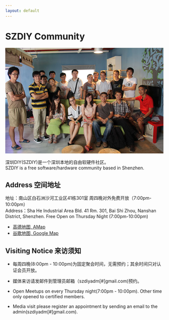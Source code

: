```yaml
---
layout: default
---
```


# SZDIY Community


![](images/us.jpg)

深圳DIY(SZDIY)是一个深圳本地的自由软硬件社区。
<br/>SZDIY is a free software/hardware community based in Shenzhen.

## Address 空间地址

地址：南山区白石洲沙河工业区41栋301室 周四晚对外免费开放（7:00pm-10:00pm）
<br/>Address：Sha He Industrial Area Bld. 41 Rm. 301, Bai Shi Zhou, Nanshan District, Shenzhen. Free Open on Thursday Night (7:00pm-10:00pm)

 * [高德地图, AMap](http://ditu.amap.com/place/B0FFI1Z747)
 * [谷歌地图, Google Map](https://www.google.com/maps/d/viewer?mid=1h01XJmSd7bjmOJZx3bT8rTDtD7E&ll=22.54299601138787%2C113.96950855851026&z=17)  


## Visiting Notice 来访须知

 * 每周四晚(8:00pm - 10:00pm)为固定聚会时间，无需预约；其余时间只对认证会员开放。
 * 媒体来访请发邮件到管理员邮箱（szdiyadm[#]gmail.com)预约。

 * Open Meetups on every Thursday night(7:00pm - 10:00pm). Other time only opened to certified members.
 * Media visit please register an appointment by sending an email to the admin(szdiyadm[#]gmail.com).
